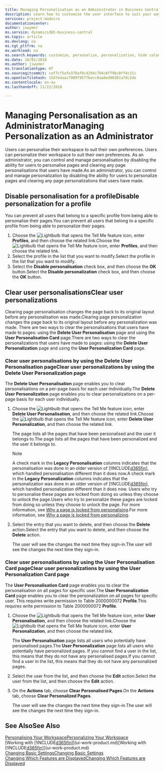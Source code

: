 ```yaml
---
title: Managing Personalisation as an Administrator in Business Central | Microsoft Docs
description: Learn how to customise the user interface to suit your way of working.
services: project-madeira
documentationcenter: 
author: jswymer
ms.service: dynamics365-business-central
ms.topic: article
ms.devlang: na
ms.tgt_pltfrm: na
ms.workload: na
ms.search.keywords: customize, personalize, personalization, hide columns, remove fields, move fields
ms.date: 10/01/2018
ms.author: jswymer
ms.translationtype: HT
ms.sourcegitcommit: caf7cf5afe370af0c4294c794c0ff9bc8ff4c31c
ms.openlocfilehash: 15d7e4aac7989f95f7becc8aa8ed96381a7dc2de
ms.contentlocale: en-au
ms.lasthandoff: 11/22/2018

---
```

# <a name="managing-personalization-as-an-administrator"></a><span data-ttu-id="47b94-103">Managing Personalisation as an Administrator</span><span class="sxs-lookup"><span data-stu-id="47b94-103">Managing Personalization as an Administrator</span></span>
<span data-ttu-id="47b94-104"><!--NAV in the Web client--> Users can personalise their workspace to suit their own preferences.</span><span class="sxs-lookup"><span data-stu-id="47b94-104"><!--NAV in the Web client--> Users can personalize their workspace to suit their own preferences.</span></span> <span data-ttu-id="47b94-105">As an administrator, you can control and manage personalisation by disabling the ability for users to personalise pages and clearing any page personalisations that users have made.</span><span class="sxs-lookup"><span data-stu-id="47b94-105">As an administrator, you can control and manage personalization by disabling the ability for users to personalize pages and clearing any page personalizations that users have made.</span></span>

## <a name="disable-personalization-for-a-profile"></a><span data-ttu-id="47b94-106">Disable personalisation for a profile</span><span class="sxs-lookup"><span data-stu-id="47b94-106">Disable personalization for a profile</span></span>
<span data-ttu-id="47b94-107">You can prevent all users that belong to a specific profile from being able to personalise their pages.</span><span class="sxs-lookup"><span data-stu-id="47b94-107">You can prevent all users that belong to a specific profile from being able to personalize their pages.</span></span>
1.  <span data-ttu-id="47b94-108">Choose the ![Lightbulb that opens the Tell Me feature](media/ui-search/search_small.png "Tell me what you want to do") icon, enter **Profiles**, and then choose the related link.</span><span class="sxs-lookup"><span data-stu-id="47b94-108">Choose the ![Lightbulb that opens the Tell Me feature](media/ui-search/search_small.png "Tell me what you want to do") icon, enter **Profiles**, and then choose the related link.</span></span>
2.  <span data-ttu-id="47b94-109">Select the profile in the list that you want to modify.</span><span class="sxs-lookup"><span data-stu-id="47b94-109">Select the profile in the list that you want to modify.</span></span>
3. <span data-ttu-id="47b94-110">Select the **Disable personalisation** check box, and then choose the **OK** button.</span><span class="sxs-lookup"><span data-stu-id="47b94-110">Select the **Disable personalization** check box, and then choose the **OK** button.</span></span>

## <a name="clear-user-personalizations"></a><span data-ttu-id="47b94-111">Clear user personalisations</span><span class="sxs-lookup"><span data-stu-id="47b94-111">Clear user personalizations</span></span>

<span data-ttu-id="47b94-112">Clearing page personalisation changes the page back to its original layout before any personalisation was made.</span><span class="sxs-lookup"><span data-stu-id="47b94-112">Clearing page personalization changes the page back to its original layout before any personalization was made.</span></span> <span data-ttu-id="47b94-113">There are two ways to clear the personalisations that users have made to pages: using the **Delete User Personalisation** page and using the **User Personalisation Card** page.</span><span class="sxs-lookup"><span data-stu-id="47b94-113">There are two ways to clear the personalizations that users have made to pages: using the **Delete User Personalization** page and using the **User Personalization Card** page.</span></span>

### <a name="clear-user-personalizations-by-using-the-delete-user-personalization-page"></a><span data-ttu-id="47b94-114">Clear user personalisations by using the Delete User Personalisation page</span><span class="sxs-lookup"><span data-stu-id="47b94-114">Clear user personalizations by using the Delete User Personalization page</span></span>

<span data-ttu-id="47b94-115">The **Delete User Personalisation** page enables you to clear personalisations on a per-page basis for each user individually.</span><span class="sxs-lookup"><span data-stu-id="47b94-115">The **Delete User Personalization** page enables you to clear personalizations on a per-page basis for each user individually.</span></span>

1.  <span data-ttu-id="47b94-116">Choose the ![Lightbulb that opens the Tell Me feature](media/ui-search/search_small.png "Tell me what you want to do") icon, enter **Delete User Personalisation**, and then choose the related link.</span><span class="sxs-lookup"><span data-stu-id="47b94-116">Choose the ![Lightbulb that opens the Tell Me feature](media/ui-search/search_small.png "Tell me what you want to do") icon, enter **Delete User Personalization**, and then choose the related link.</span></span>

    <span data-ttu-id="47b94-117">The page lists all the pages that have been personalised and the user it belongs to.</span><span class="sxs-lookup"><span data-stu-id="47b94-117">The page lists all the pages that have been personalized and the user it belongs to.</span></span>

    >[!NOTE]
    > <span data-ttu-id="47b94-118">A check mark in the **Legacy Personalisation** columns indicates that the personalisation was done in an older version of [!INCLUDE[d365fin](includes/d365fin_md.md)], which handled personalisation different than it does now.</span><span class="sxs-lookup"><span data-stu-id="47b94-118">A check mark in the **Legacy Personalization** columns indicates that the personalization was done in an older version of [!INCLUDE[d365fin](includes/d365fin_md.md)], which handled personalization different than it does now.</span></span> <span data-ttu-id="47b94-119">Users who try to personalise these pages are locked from doing so unless they choose to unlock the page.</span><span class="sxs-lookup"><span data-stu-id="47b94-119">Users who try to personalize these pages are locked from doing so unless they choose to unlock the page.</span></span> <span data-ttu-id="47b94-120">For more information, see [Why a page is locked from personalising](ui-personalization-locked.md).</span><span class="sxs-lookup"><span data-stu-id="47b94-120">For more information, see [Why a page is locked from personalizing](ui-personalization-locked.md).</span></span>

2. <span data-ttu-id="47b94-121">Select the entry that you want to delete, and then choose the **Delete** action.</span><span class="sxs-lookup"><span data-stu-id="47b94-121">Select the entry that you want to delete, and then choose the **Delete** action.</span></span>

    <span data-ttu-id="47b94-122">The user will see the changes the next time they sign-in.</span><span class="sxs-lookup"><span data-stu-id="47b94-122">The user will see the changes the next time they sign-in.</span></span>

### <a name="clear-user-personalizations-by-using-the-user-personalization-card-page"></a><span data-ttu-id="47b94-123">Clear user personalisations by using the User Personalisation Card page</span><span class="sxs-lookup"><span data-stu-id="47b94-123">Clear user personalizations by using the User Personalization Card page</span></span>

<span data-ttu-id="47b94-124">The **User Personalisation Card** page enables you to clear the personalisation on all pages for specific user.</span><span class="sxs-lookup"><span data-stu-id="47b94-124">The **User Personalization Card** page enables you to clear the personalization on all pages for specific user.</span></span> <span data-ttu-id="47b94-125">This requires write permission to Table 2000000072 **Profile**.</span><span class="sxs-lookup"><span data-stu-id="47b94-125">This requires write permission to Table 2000000072 **Profile**.</span></span>

1.  <span data-ttu-id="47b94-126">Choose the ![Lightbulb that opens the Tell Me feature](media/ui-search/search_small.png "Tell me what you want to do") icon, enter **User Personalisation**, and then choose the related link.</span><span class="sxs-lookup"><span data-stu-id="47b94-126">Choose the ![Lightbulb that opens the Tell Me feature](media/ui-search/search_small.png "Tell me what you want to do") icon, enter **User Personalization**, and then choose the related link.</span></span>

    <span data-ttu-id="47b94-127">The **User Personalisation** page lists all users who potentially have personalised pages.</span><span class="sxs-lookup"><span data-stu-id="47b94-127">The **User Personalization** page lists all users who potentially have personalized pages.</span></span> <span data-ttu-id="47b94-128">If you cannot find a user in the list, this means that they do not have any personalised pages.</span><span class="sxs-lookup"><span data-stu-id="47b94-128">If you cannot find a user in the list, this means that they do not have any personalized pages.</span></span>

2. <span data-ttu-id="47b94-129">Select the user from the list, and then choose the **Edit** action.</span><span class="sxs-lookup"><span data-stu-id="47b94-129">Select the user from the list, and then choose the **Edit** action.</span></span>

3.  <span data-ttu-id="47b94-130">On the **Actions** tab, choose **Clear Personalised Pages**.</span><span class="sxs-lookup"><span data-stu-id="47b94-130">On the **Actions** tab, choose **Clear Personalized Pages**.</span></span>

    <span data-ttu-id="47b94-131">The user will see the changes the next time they sign-in.</span><span class="sxs-lookup"><span data-stu-id="47b94-131">The user will see the changes the next time they sign-in.</span></span>

## <a name="see-also"></a><span data-ttu-id="47b94-132">See Also</span><span class="sxs-lookup"><span data-stu-id="47b94-132">See Also</span></span>
[<span data-ttu-id="47b94-133">Personalising Your Workspace</span><span class="sxs-lookup"><span data-stu-id="47b94-133">Personalizing Your Workspace</span></span>](ui-personalization-user.md)  
<span data-ttu-id="47b94-134">[Working with [!INCLUDE[d365fin](includes/d365fin_md.md)]](ui-work-product.md)</span><span class="sxs-lookup"><span data-stu-id="47b94-134">[Working with [!INCLUDE[d365fin](includes/d365fin_md.md)]](ui-work-product.md)</span></span>  
[<span data-ttu-id="47b94-135">Changing Basic Settings</span><span class="sxs-lookup"><span data-stu-id="47b94-135">Changing Basic Settings</span></span>](ui-change-basic-settings.md)  
[<span data-ttu-id="47b94-136">Changing Which Features are Displayed</span><span class="sxs-lookup"><span data-stu-id="47b94-136">Changing Which Features are Displayed</span></span>](ui-experiences.md)  

